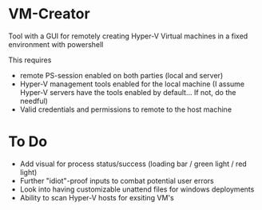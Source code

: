 # VM-Creator
Tool with a GUI for remotely creating Hyper-V Virtual machines in a fixed environment with powershell

This requires 
- remote PS-session enabled on both parties (local and server)
- Hyper-V management tools enabled for the local machine (I assume Hyper-V servers have the tools enabled by default... If not, do the needful)
- Valid credentials and permissions to remote to the host machine

# To Do
- Add visual for process status/success (loading bar / green light / red light)
- Further "idiot"-proof inputs to combat potential user errors
- Look into having customizable unattend files for windows deployments
- Ability to scan Hyper-V hosts for exsiting VM's
